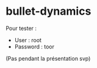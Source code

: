 # bullet-dynamics

Pour tester :
  - User : root
  - Password : toor

(Pas pendant la présentation svp)
